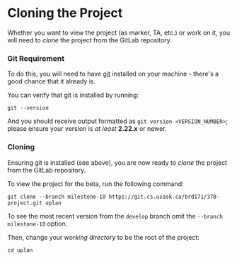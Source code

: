 # Cloning the Project

Whether you want to view the project (as marker, TA, etc.) or work on it, you will need to *clone* the project from the GitLab repository.

### Git Requirement

To do this, you will need to have [git](https://git-scm.com/) installed on your machine - there's a good chance that it already is.

You can verify that git is installed by running:
```shell script
git --version
```
And you should receive output formatted as ``git version <VERSION_NUMBER>``; please ensure your version is *at least* **2.22.x** or newer.

### Cloning

Ensuring git is installed (see above), you are now ready to *clone* the project from the GitLab repository.

To view the project for the beta, run the following command:
```shell script
git clone --branch milestone-10 https://git.cs.usask.ca/brd171/370-project.git uplan 
```

To see the most recent version from the ``develop`` branch omit the ``--branch milestone-10`` option.

Then, change your *working directory* to be the root of the project:

```shell script
cd uplan
```



